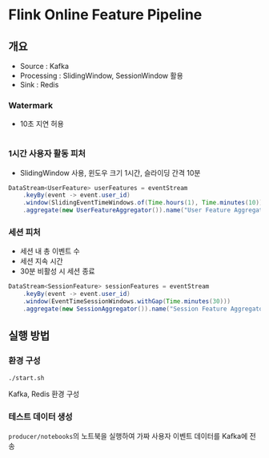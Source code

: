 # Flink Online Feature Pipeline

## 개요
- Source : Kafka
- Processing : SlidingWindow, SessionWindow 활용
- Sink : Redis

### Watermark
- 10초 지연 허용
```java

```

### 1시간 사용자 활동 피처
- SlidingWindow 사용, 윈도우 크기 1시간, 슬라이딩 간격 10분
```java
DataStream<UserFeature> userFeatures = eventStream
    .keyBy(event -> event.user_id)
    .window(SlidingEventTimeWindows.of(Time.hours(1), Time.minutes(10)))
    .aggregate(new UserFeatureAggregator()).name("User Feature Aggregator");
```

### 세션 피처
- 세션 내 총 이벤트 수
- 세션 지속 시간
- 30분 비활성 시 세션 종료
```java
DataStream<SessionFeature> sessionFeatures = eventStream
    .keyBy(event -> event.user_id)
    .window(EventTimeSessionWindows.withGap(Time.minutes(30)))
    .aggregate(new SessionAggregator()).name("Session Feature Aggregator");
```

## 실행 방법

### 환경 구성
```bash
./start.sh
```
Kafka, Redis 환경 구성

### 테스트 데이터 생성
`producer/notebooks`의 노트북을 실행하여 가짜 사용자 이벤트 데이터를 Kafka에 전송